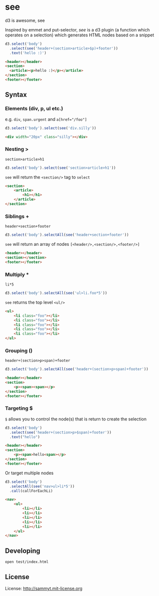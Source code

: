 see
===

d3 is awesome, see

Inspired by emmet and put-selector, _see_ is a d3 plugin (a function
which operates on a selection) which generates HTML nodes based on a snippet

```javascript
d3.select('body')
  .select(see('header+(section>article>$p)+footer'))
  .text('hello :)')
```

```html
<header></header>
<section>
  <article><p>hello :)</p></article>
</section>
<footer></footer>
```

Syntax
------

### Elements (div, p, ul etc.)


e.g. `div`, `span.urgent` and `a[href="/foo"]`

```javascript
d3.select('body').select(see('div.silly'))
```

```html
<div width="20px" class="silly"></div>
```

### Nesting >

`section>article>h1`

```javascript
d3.select('body').select(see('section>article>h1'))
```
`see` will return the `<section/>` tag to `select`

```html
<section>
    <article>
        <h1></h1>
    </article>
</section>
```

### Siblings +

`header+section+footer`

```javascript
d3.select('body').selectAll(see('header+section+footer'))
```
`see` will return an array of nodes `[<header/>,<section/>,<footer/>]`

```html
<header></header>
<section></section>
<footer></footer>
```

### Multiply *

`li*5`

```javascript
d3.select('body').selectAll(see('ul>li.foo*5'))
```

`see` returns the top level `<ul/>`

```html
<ul>
    <li class="foo"></li>
    <li class="foo"></li>
    <li class="foo"></li>
    <li class="foo"></li>
    <li class="foo"></li>
</ul>
```

### Grouping ()

`header+(section>p>span)+footer`

```javascript
d3.select('body').selectAll(see('header+(section>p>span)+footer'))
```

```html
<header></header>
<section>
    <p><span><span></p>
</section>
<footer></footer>
```

### Targeting $

`$` allows you to control the node(s) that is return to create the selection

```javascript
d3.select('body')
  .select(see('header+(section>p>$span)+footer'))
  .text("hello")
```

```html
<header></header>
<section>
    <p><span>hello<span></p>
</section>
<footer></footer>
```

Or target multiple nodes

```javascript
d3.select('body')
  .selectAll(see('nav>ul>li*5'))
  .call(callForEachLi)
```

```html
<nav>
    <ul>
        <li></li>
        <li></li>
        <li></li>
        <li></li>
        <li></li>
    </ul>
</nav>
```


Developing
----------

```
open test/index.html
```


License
-------

License: http://sammyt.mit-license.org
